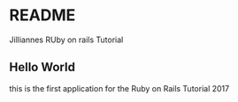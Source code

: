# README

 Jilliannes  RUby on rails Tutorial
 ## Hello  World
  this is the first application for the Ruby on Rails  Tutorial 2017